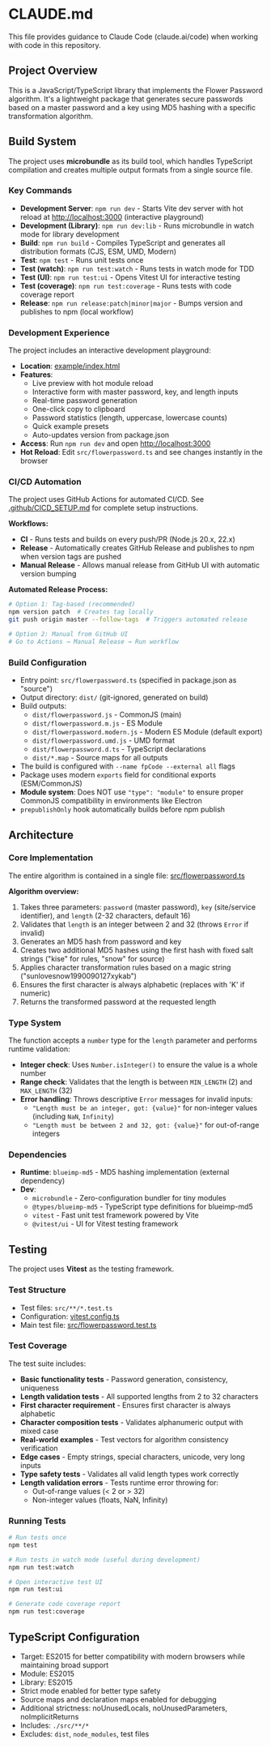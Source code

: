 # CLAUDE.md

This file provides guidance to Claude Code (claude.ai/code) when working with code in this repository.

## Project Overview

This is a JavaScript/TypeScript library that implements the Flower Password algorithm. It's a lightweight package that generates secure passwords based on a master password and a key using MD5 hashing with a specific transformation algorithm.

## Build System

The project uses **microbundle** as its build tool, which handles TypeScript compilation and creates multiple output formats from a single source file.

### Key Commands

- **Development Server**: `npm run dev` - Starts Vite dev server with hot reload at <http://localhost:3000> (interactive playground)
- **Development (Library)**: `npm run dev:lib` - Runs microbundle in watch mode for library development
- **Build**: `npm run build` - Compiles TypeScript and generates all distribution formats (CJS, ESM, UMD, Modern)
- **Test**: `npm test` - Runs unit tests once
- **Test (watch)**: `npm run test:watch` - Runs tests in watch mode for TDD
- **Test (UI)**: `npm run test:ui` - Opens Vitest UI for interactive testing
- **Test (coverage)**: `npm run test:coverage` - Runs tests with code coverage report
- **Release**: `npm run release:patch|minor|major` - Bumps version and publishes to npm (local workflow)

### Development Experience

The project includes an interactive development playground:

- **Location**: [example/index.html](example/index.html)
- **Features**:
  - Live preview with hot module reload
  - Interactive form with master password, key, and length inputs
  - Real-time password generation
  - One-click copy to clipboard
  - Password statistics (length, uppercase, lowercase counts)
  - Quick example presets
  - Auto-updates version from package.json
- **Access**: Run `npm run dev` and open <http://localhost:3000>
- **Hot Reload**: Edit `src/flowerpassword.ts` and see changes instantly in the browser

### CI/CD Automation

The project uses GitHub Actions for automated CI/CD. See [.github/CICD_SETUP.md](.github/CICD_SETUP.md) for complete setup instructions.

**Workflows:**

- **CI** - Runs tests and builds on every push/PR (Node.js 20.x, 22.x)
- **Release** - Automatically creates GitHub Release and publishes to npm when version tags are pushed
- **Manual Release** - Allows manual release from GitHub UI with automatic version bumping

**Automated Release Process:**

```bash
# Option 1: Tag-based (recommended)
npm version patch  # Creates tag locally
git push origin master --follow-tags  # Triggers automated release

# Option 2: Manual from GitHub UI
# Go to Actions → Manual Release → Run workflow
```

### Build Configuration

- Entry point: `src/flowerpassword.ts` (specified in package.json as "source")
- Output directory: `dist/` (git-ignored, generated on build)
- Build outputs:
  - `dist/flowerpassword.js` - CommonJS (main)
  - `dist/flowerpassword.m.js` - ES Module
  - `dist/flowerpassword.modern.js` - Modern ES Module (default export)
  - `dist/flowerpassword.umd.js` - UMD format
  - `dist/flowerpassword.d.ts` - TypeScript declarations
  - `dist/*.map` - Source maps for all outputs
- The build is configured with `--name fpCode --external all` flags
- Package uses modern `exports` field for conditional exports (ESM/CommonJS)
- **Module system**: Does NOT use `"type": "module"` to ensure proper CommonJS compatibility in environments like Electron
- `prepublishOnly` hook automatically builds before npm publish

## Architecture

### Core Implementation

The entire algorithm is contained in a single file: [src/flowerpassword.ts](src/flowerpassword.ts)

**Algorithm overview:**

1. Takes three parameters: `password` (master password), `key` (site/service identifier), and `length` (2-32 characters, default 16)
2. Validates that `length` is an integer between 2 and 32 (throws `Error` if invalid)
3. Generates an MD5 hash from password and key
4. Creates two additional MD5 hashes using the first hash with fixed salt strings ("kise" for rules, "snow" for source)
5. Applies character transformation rules based on a magic string ("sunlovesnow1990090127xykab")
6. Ensures the first character is always alphabetic (replaces with 'K' if numeric)
7. Returns the transformed password at the requested length

### Type System

The function accepts a `number` type for the `length` parameter and performs runtime validation:

- **Integer check**: Uses `Number.isInteger()` to ensure the value is a whole number
- **Range check**: Validates that the length is between `MIN_LENGTH` (2) and `MAX_LENGTH` (32)
- **Error handling**: Throws descriptive `Error` messages for invalid inputs:
  - `"Length must be an integer, got: {value}"` for non-integer values (including `NaN`, `Infinity`)
  - `"Length must be between 2 and 32, got: {value}"` for out-of-range integers

### Dependencies

- **Runtime**: `blueimp-md5` - MD5 hashing implementation (external dependency)
- **Dev**:
  - `microbundle` - Zero-configuration bundler for tiny modules
  - `@types/blueimp-md5` - TypeScript type definitions for blueimp-md5
  - `vitest` - Fast unit test framework powered by Vite
  - `@vitest/ui` - UI for Vitest testing framework

## Testing

The project uses **Vitest** as the testing framework.

### Test Structure

- Test files: `src/**/*.test.ts`
- Configuration: [vitest.config.ts](vitest.config.ts)
- Main test file: [src/flowerpassword.test.ts](src/flowerpassword.test.ts)

### Test Coverage

The test suite includes:

- **Basic functionality tests** - Password generation, consistency, uniqueness
- **Length validation tests** - All supported lengths from 2 to 32 characters
- **First character requirement** - Ensures first character is always alphabetic
- **Character composition tests** - Validates alphanumeric output with mixed case
- **Real-world examples** - Test vectors for algorithm consistency verification
- **Edge cases** - Empty strings, special characters, unicode, very long inputs
- **Type safety tests** - Validates all valid length types work correctly
- **Length validation errors** - Tests runtime error throwing for:
  - Out-of-range values (< 2 or > 32)
  - Non-integer values (floats, NaN, Infinity)

### Running Tests

```bash
# Run tests once
npm test

# Run tests in watch mode (useful during development)
npm run test:watch

# Open interactive test UI
npm run test:ui

# Generate code coverage report
npm run test:coverage
```

## TypeScript Configuration

- Target: ES2015 for better compatibility with modern browsers while maintaining broad support
- Module: ES2015
- Library: ES2015
- Strict mode enabled for better type safety
- Source maps and declaration maps enabled for debugging
- Additional strictness: noUnusedLocals, noUnusedParameters, noImplicitReturns
- Includes: `./src/**/*`
- Excludes: `dist`, `node_modules`, test files
